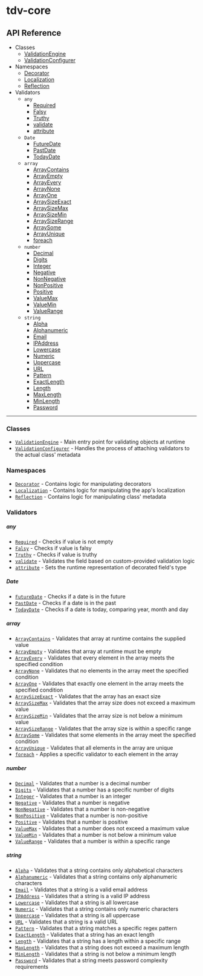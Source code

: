 # tdv-core

## API Reference

- Classes
  - [ValidationEngine](#validationengine)
  - [ValidationConfigurer](#validationconfigurer)
- Namespaces
  - [Decorator](#decorator)
  - [Localization](#localization)
  - [Reflection](#reflection)
- Validators
  - `any`
    - [Required](#required)
    - [Falsy](#falsy)
    - [Truthy](#truthy)
    - [validate](#validate)
    - [attribute](#attribute)
  - `Date`
    - [FutureDate](#futuredate)
    - [PastDate](#pastdate)
    - [TodayDate](#todaydate)
  - `array`
    - [ArrayContains](#arraycontains)
    - [ArrayEmpty](#arrayempty)
    - [ArrayEvery](#arrayevery)
    - [ArrayNone](#arraynone)
    - [ArrayOne](#arrayone)
    - [ArraySizeExact](#arraysizeexact)
    - [ArraySizeMax](#arraysizemax)
    - [ArraySizeMin](#arraysizemin)
    - [ArraySizeRange](#arraysizerange)
    - [ArraySome](#arraysome)
    - [ArrayUnique](#arrayunique)
    - [foreach](#foreach)
  - `number`
    - [Decimal](#decimal)
    - [Digits](#digits)
    - [Integer](#integer)
    - [Negative](#negative)
    - [NonNegative](#nonnegative)
    - [NonPositive](#nonpositive)
    - [Positive](#positive)
    - [ValueMax](#valuemax)
    - [ValueMin](#valuemin)
    - [ValueRange](#valuerange)
  - `string`
    - [Alpha](#alpha)
    - [Alphanumeric](#alphanumeric)
    - [Email](#email)
    - [IPAddress](#ipaddress)
    - [Lowercase](#lowercase)
    - [Numeric](#numeric)
    - [Uppercase](#uppercase)
    - [URL](#url)
    - [Pattern](#pattern)
    - [ExactLength](#exactlength)
    - [Length](#length)
    - [MaxLength](#maxlength)
    - [MinLength](#minlength)
    - [Password](#alpha)

<!-- HERE -->

---

### Classes

- [`ValidationEngine`](https://github.com/brunotot/typescript-decorator-validation/blob/main/packages/core/src/processor/index.ts#L22) - Main entry point for validating objects at runtime
- [`ValidationConfigurer`](https://github.com/brunotot/typescript-decorator-validation/blob/main/packages/core/src/reflection/service/impl/reflection.service.validation.ts#L16) - Handles the process of attaching validators to the actual class' metadata

### Namespaces

- [`Decorator`](https://github.com/brunotot/typescript-decorator-validation/blob/main/packages/core/src/decorators/index.ts#L10) - Contains logic for manipulating decorators
- [`Localization`](https://github.com/brunotot/typescript-decorator-validation/blob/main/packages/core/src/localization/index.ts#L6) - Contains logic for manipulating the app's localization
- [`Reflection`](https://github.com/brunotot/typescript-decorator-validation/blob/main/packages/core/src/reflection/index.ts#L9) - Contains logic for manipulating class' metadata

### Validators

##### any

- [`Required`](https://github.com/brunotot/typescript-decorator-validation/blob/main/packages/core/validators/any/Required.ts) - Checks if value is not empty
- [`Falsy`](https://github.com/brunotot/typescript-decorator-validation/blob/main/packages/core/validators/any/Falsy.ts) - Checks if value is falsy
- [`Truthy`](https://github.com/brunotot/typescript-decorator-validation/blob/main/packages/core/validators/any/Truthy.ts) - Checks if value is truthy
- [`validate`](https://github.com/brunotot/typescript-decorator-validation/blob/main/packages/core/validators/any/Rule.ts) - Validates the field based on custom-provided validation logic
- [`attribute`](https://github.com/brunotot/typescript-decorator-validation/blob/main/packages/core/validators/any/valid.ts) - Sets the runtime representation of decorated field's type

##### Date

- [`FutureDate`](https://github.com/brunotot/typescript-decorator-validation/blob/main/packages/core/validators/date/FutureDate.ts) - Checks if a date is in the future
- [`PastDate`](https://github.com/brunotot/typescript-decorator-validation/blob/main/packages/core/validators/date/PastDate.ts) - Checks if a date is in the past
- [`TodayDate`](https://github.com/brunotot/typescript-decorator-validation/blob/main/packages/core/validators/date/TodayDate.ts) - Checks if a date is today, comparing year, month and day

##### array

- [`ArrayContains`](https://github.com/brunotot/typescript-decorator-validation/blob/main/packages/core/validators/array/ArrayContains.ts) - Validates that array at runtime contains the supplied value
- [`ArrayEmpty`](https://github.com/brunotot/typescript-decorator-validation/blob/main/packages/core/validators/array/ArrayEmpty.ts) - Validates that array at runtime must be empty
- [`ArrayEvery`](https://github.com/brunotot/typescript-decorator-validation/blob/main/packages/core/validators/array/ArrayEvery.ts) - Validates that every element in the array meets the specified condition
- [`ArrayNone`](https://github.com/brunotot/typescript-decorator-validation/blob/main/packages/core/validators/array/ArrayNone.ts) - Validates that no elements in the array meet the specified condition
- [`ArrayOne`](https://github.com/brunotot/typescript-decorator-validation/blob/main/packages/core/validators/array/ArrayOne.ts) - Validates that exactly one element in the array meets the specified condition
- [`ArraySizeExact`](https://github.com/brunotot/typescript-decorator-validation/blob/main/packages/core/validators/array/ArraySizeExact.ts) - Validates that the array has an exact size
- [`ArraySizeMax`](https://github.com/brunotot/typescript-decorator-validation/blob/main/packages/core/validators/array/ArraySizeMax.ts) - Validates that the array size does not exceed a maximum value
- [`ArraySizeMin`](https://github.com/brunotot/typescript-decorator-validation/blob/main/packages/core/validators/array/ArraySizeMin.ts) - Validates that the array size is not below a minimum value
- [`ArraySizeRange`](https://github.com/brunotot/typescript-decorator-validation/blob/main/packages/core/validators/array/ArraySizeRange.ts) - Validates that the array size is within a specific range
- [`ArraySome`](https://github.com/brunotot/typescript-decorator-validation/blob/main/packages/core/validators/array/ArraySome.ts) - Validates that some elements in the array meet the specified condition
- [`ArrayUnique`](https://github.com/brunotot/typescript-decorator-validation/blob/main/packages/core/validators/array/ArrayUnique.ts) - Validates that all elements in the array are unique
- [`foreach`](https://github.com/brunotot/typescript-decorator-validation/blob/main/packages/core/validators/array/foreach.ts) - Applies a specific validator to each element in the array

##### number

- [`Decimal`](https://github.com/brunotot/typescript-decorator-validation/blob/main/packages/core/validators/number/Decimal.ts) - Validates that a number is a decimal number
- [`Digits`](https://github.com/brunotot/typescript-decorator-validation/blob/main/packages/core/validators/number/Digits.ts) - Validates that a number has a specific number of digits
- [`Integer`](https://github.com/brunotot/typescript-decorator-validation/blob/main/packages/core/validators/number/Integer.ts) - Validates that a number is an integer
- [`Negative`](https://github.com/brunotot/typescript-decorator-validation/blob/main/packages/core/validators/number/Negative.ts) - Validates that a number is negative
- [`NonNegative`](https://github.com/brunotot/typescript-decorator-validation/blob/main/packages/core/validators/number/NonNegative.ts) - Validates that a number is non-negative
- [`NonPositive`](https://github.com/brunotot/typescript-decorator-validation/blob/main/packages/core/validators/number/NonPositive.ts) - Validates that a number is non-positive
- [`Positive`](https://github.com/brunotot/typescript-decorator-validation/blob/main/packages/core/validators/number/Positive.ts) - Validates that a number is positive
- [`ValueMax`](https://github.com/brunotot/typescript-decorator-validation/blob/main/packages/core/validators/number/ValueMax.ts) - Validates that a number does not exceed a maximum value
- [`ValueMin`](https://github.com/brunotot/typescript-decorator-validation/blob/main/packages/core/validators/number/ValueMin.ts) - Validates that a number is not below a minimum value
- [`ValueRange`](https://github.com/brunotot/typescript-decorator-validation/blob/main/packages/core/validators/number/ValueRange.ts) - Validates that a number is within a specific range

##### string

- [`Alpha`](https://github.com/brunotot/typescript-decorator-validation/blob/main/packages/core/validators/string/regex/impl/Alpha.ts) - Validates that a string contains only alphabetical characters
- [`Alphanumeric`](https://github.com/brunotot/typescript-decorator-validation/blob/main/packages/core/validators/string/regex/impl/Alphanumeric.ts) - Validates that a string contains only alphanumeric characters
- [`Email`](https://github.com/brunotot/typescript-decorator-validation/blob/main/packages/core/validators/string/regex/impl/Email.ts) - Validates that a string is a valid email address
- [`IPAddress`](https://github.com/brunotot/typescript-decorator-validation/blob/main/packages/core/validators/string/regex/impl/IPAddress.ts) - Validates that a string is a valid IP address
- [`Lowercase`](https://github.com/brunotot/typescript-decorator-validation/blob/main/packages/core/validators/string/regex/impl/Lowercase.ts) - Validates that a string is all lowercase
- [`Numeric`](https://github.com/brunotot/typescript-decorator-validation/blob/main/packages/core/validators/string/regex/impl/Numeric.ts) - Validates that a string contains only numeric characters
- [`Uppercase`](https://github.com/brunotot/typescript-decorator-validation/blob/main/packages/core/validators/string/regex/impl/Uppercase.ts) - Validates that a string is all uppercase
- [`URL`](https://github.com/brunotot/typescript-decorator-validation/blob/main/packages/core/validators/string/regex/impl/URL.ts) - Validates that a string is a valid URL
- [`Pattern`](https://github.com/brunotot/typescript-decorator-validation/blob/main/packages/core/validators/string/regex/Pattern.ts) - Validates that a string matches a specific regex pattern
- [`ExactLength`](https://github.com/brunotot/typescript-decorator-validation/blob/main/packages/core/validators/string/ExactLength.ts) - Validates that a string has an exact length
- [`Length`](https://github.com/brunotot/typescript-decorator-validation/blob/main/packages/core/validators/string/Length.ts) - Validates that a string has a length within a specific range
- [`MaxLength`](https://github.com/brunotot/typescript-decorator-validation/blob/main/packages/core/validators/string/MaxLength.ts) - Validates that a string does not exceed a maximum length
- [`MinLength`](https://github.com/brunotot/typescript-decorator-validation/blob/main/packages/core/validators/string/MinLength.ts) - Validates that a string is not below a minimum length
- [`Password`](https://github.com/brunotot/typescript-decorator-validation/blob/main/packages/core/validators/string/Password.ts) - Validates that a string meets password complexity requirements
